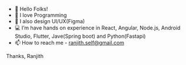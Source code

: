 - 👋 Hello Folks!
- 💞 I love Programming
- 🎨 I also design UI/UX(Figma)
- 💻 I’m have hands on experience in React, Angular, Node.js, Android Studio, Flutter, Jave(Spring boot) and Python(Fastapi)
- 📫 How to reach me - ranjith.self@gmail.com

Thanks,
Ranjith
